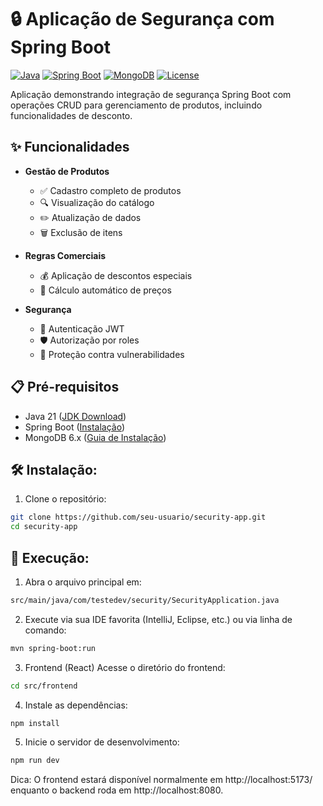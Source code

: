 # 🔒 Aplicação de Segurança com Spring Boot

[![Java](https://img.shields.io/badge/Java-17-blue)]()
[![Spring Boot](https://img.shields.io/badge/Spring%20Boot-3.x-green)]()
[![MongoDB](https://img.shields.io/badge/MongoDB-6.x-green)]()
[![License](https://img.shields.io/badge/License-MIT-yellow)]()

Aplicação demonstrando integração de segurança Spring Boot com operações CRUD para gerenciamento de produtos, incluindo funcionalidades de desconto.

## ✨ Funcionalidades

- **Gestão de Produtos**
    - ✅ Cadastro completo de produtos
    - 🔍 Visualização do catálogo
    - ✏️ Atualização de dados
    - 🗑️ Exclusão de itens

- **Regras Comerciais**
    - 💰 Aplicação de descontos especiais
    - 🧮 Cálculo automático de preços

- **Segurança**
    - 🔐 Autenticação JWT
    - 🛡️ Autorização por roles
    - 🚫 Proteção contra vulnerabilidades

## 📋 Pré-requisitos

- Java 21 ([JDK Download](https://www.oracle.com/java/technologies/javase/jdk21-archive-downloads.html))
- Spring Boot ([Instalação](https://start.spring.io/))
- MongoDB 6.x ([Guia de Instalação](https://www.mongodb.com/docs/manual/installation/))

## 🛠️ Instalação:

1. Clone o repositório:
```bash
git clone https://github.com/seu-usuario/security-app.git
cd security-app
```

## 🚀 Execução:
1. Abra o arquivo principal em:
```bash
src/main/java/com/testedev/security/SecurityApplication.java
```

2. Execute via sua IDE favorita (IntelliJ, Eclipse, etc.) ou via linha de comando:
````bash
mvn spring-boot:run
````
3. Frontend (React) Acesse o diretório do frontend:

```bash
cd src/frontend
````

4. Instale as dependências:
````bash
npm install
````

5. Inicie o servidor de desenvolvimento:

````bash
npm run dev
````
Dica: O frontend estará disponível normalmente em   http://localhost:5173/
enquanto o backend roda em http://localhost:8080.